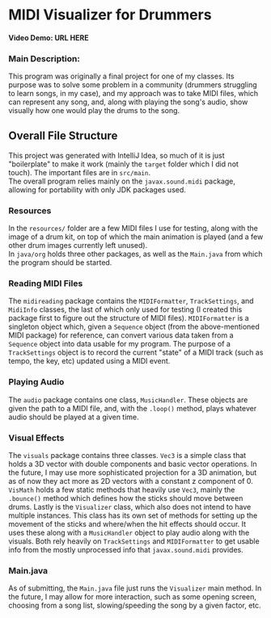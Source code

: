 # MIDI Visualizer for Drummers

[//]: # (TODO do the actual video maybe? or just delete it tbh)

#### Video Demo: **URL HERE**
### Main Description:
This program was originally a final project for one of my classes. Its purpose was to solve some problem in a community (drummers struggling to learn songs, in my case), and my approach was to take MIDI files, which can represent any song, and, along with playing the song's audio, show visually how one would play the drums to the song.

## Overall File Structure
This project was generated with IntelliJ Idea, so much of it is just "boilerplate" to make it work (mainly the `target` folder which I did not touch). The important files are in `src/main`.
<br>
The overall program relies mainly on the `javax.sound.midi` package, allowing for portability with only JDK packages used.
### Resources
In the `resources/` folder are a few MIDI files I use for testing, along with the image of a drum kit, on top of which the main animation is played (and a few other drum images currently left unused).
<br>
In `java/org` holds three other packages, as well as the `Main.java` from which the program should be started.
### Reading MIDI Files
The `midireading` package contains the `MIDIFormatter`, `TrackSettings`, and `MidiInfo` classes, the last of which only used for testing (I created this package first to figure out the structure of MIDI files). `MIDIFormatter` is a singleton object which, given a `Sequence` object (from the above-mentioned MIDI package) for reference, can convert various data taken from a `Sequence` object into data usable for my program. The purpose of a `TrackSettings` object is to record the current "state" of a MIDI track (such as tempo, the key, etc) updated using a MIDI event.
### Playing Audio
The `audio` package contains one class, `MusicHandler`. These objects are given the path to a MIDI file, and, with the `.loop()` method, plays whatever audio should be played at a given time.
### Visual Effects
The `visuals` package contains three classes. `Vec3` is a simple class that holds a 3D vector with double components and basic vector operations. In the future, I may use more sophisticated projection for a 3D animation, but as of now they act more as 2D vectors with a constant z component of 0. `VisMath` holds a few static methods that heavily use `Vec3`, mainly the `.bounce()` method which defines how the sticks should move between drums. Lastly is the `Visualizer` class, which also does not intend to have multiple instances. This class has its own set of methods for setting up the movement of the sticks and where/when the hit effects should occur. It uses these along with a `MusicHandler` object to play audio along with the visuals. Both rely heavily on `TrackSettings` and `MIDIFormatter` to get usable info from the mostly unprocessed info that `javax.sound.midi` provides.
### Main.java
As of submitting, the `Main.java` file just runs the `Visualizer` main method. In the future, I may allow for more interaction, such as some opening screen, choosing from a song list, slowing/speeding the song by a given factor, etc.

[//]: # (TODO i really need to go over the actual development)

